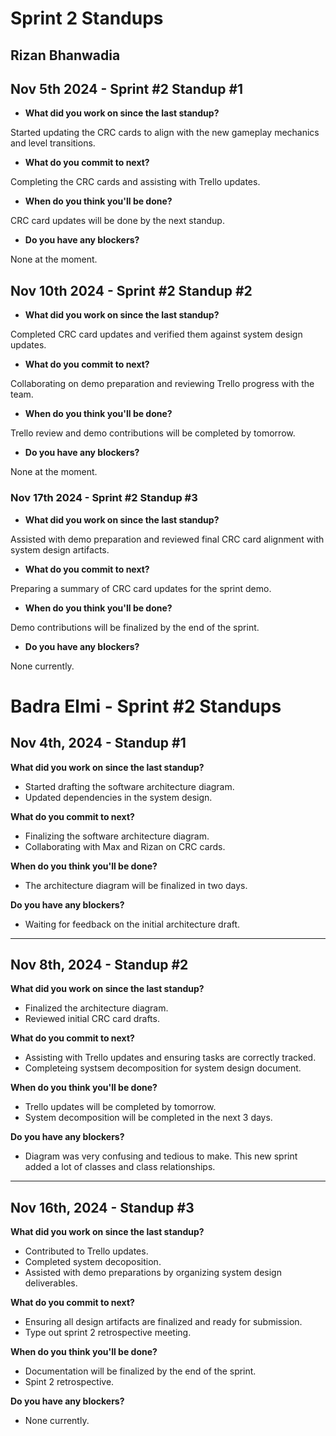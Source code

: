 # Sprint 2 Standups

## Rizan Bhanwadia

## Nov 5th 2024  - Sprint #2 Standup #1
- **What did you work on since the last standup?**

Started updating the CRC cards to align with the new gameplay mechanics and level transitions.

- **What do you commit to next?**

Completing the CRC cards and assisting with Trello updates.

- **When do you think you'll be done?**

CRC card updates will be done by the next standup.

- **Do you have any blockers?**

None at the moment.

## Nov 10th 2024 - Sprint #2 Standup #2
- **What did you work on since the last standup?**

Completed CRC card updates and verified them against system design updates.

- **What do you commit to next?**

Collaborating on demo preparation and reviewing Trello progress with the team.

- **When do you think you'll be done?**

Trello review and demo contributions will be completed by tomorrow.

- **Do you have any blockers?**

None at the moment.

### Nov 17th 2024  - Sprint #2 Standup #3
- **What did you work on since the last standup?**

Assisted with demo preparation and reviewed final CRC card alignment with system design artifacts.

- **What do you commit to next?**

Preparing a summary of CRC card updates for the sprint demo.

- **When do you think you'll be done?**

Demo contributions will be finalized by the end of the sprint.

- **Do you have any blockers?**

None currently.

# Badra Elmi - Sprint #2 Standups

## Nov 4th, 2024 - Standup #1
**What did you work on since the last standup?**  
- Started drafting the software architecture diagram.  
- Updated dependencies in the system design.  

**What do you commit to next?**  
- Finalizing the software architecture diagram.  
- Collaborating with Max and Rizan on CRC cards.  

**When do you think you'll be done?**  
- The architecture diagram will be finalized in two days.  

**Do you have any blockers?**  
- Waiting for feedback on the initial architecture draft.  

---

## Nov 8th, 2024 - Standup #2
**What did you work on since the last standup?**  
- Finalized the architecture diagram.  
- Reviewed initial CRC card drafts.  

**What do you commit to next?**  
- Assisting with Trello updates and ensuring tasks are correctly tracked.
- Completeing systsem decomposition for system design document.

**When do you think you'll be done?**  
- Trello updates will be completed by tomorrow.
- System decomposition will be completed in the next 3 days.  

**Do you have any blockers?**  
- Diagram was very confusing and tedious to make. This new sprint added a lot of classes and class relationships.

---

## Nov 16th, 2024 - Standup #3
**What did you work on since the last standup?**  
- Contributed to Trello updates.
- Completed system decoposition.
- Assisted with demo preparations by organizing system design deliverables.  

**What do you commit to next?**  
- Ensuring all design artifacts are finalized and ready for submission.
- Type out sprint 2 retrospective meeting. 

**When do you think you'll be done?**  
- Documentation will be finalized by the end of the sprint.
- Spint 2 retrospective.

**Do you have any blockers?**  
- None currently.  
